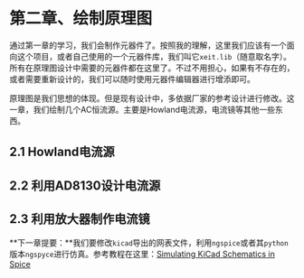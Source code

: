 # 第二章、绘制原理图

通过第一章的学习，我们会制作元器件了。按照我的理解，这里我们应该有一个面向这个项目，或者自己使用的一个元器件库，我们叫它`xeit.lib`（随意取名字）。所有在原理图设计中需要的元器件都在这里了。不过不用担心，如果有不存在的，或者需要重新设计的，我们可以随时使用元器件编辑器进行增添即可。

原理图是我们思想的体现。但是现有设计中，多依据厂家的参考设计进行修改。这一章，我们绘制几个AC恒流源。主要是Howland电流源，电流镜等其他一些东西。

## 2.1 Howland电流源

## 2.2 利用AD8130设计电流源

## 2.3 利用放大器制作电流镜


**下一章提要：**我们要修改`kicad`导出的网表文件，利用`ngspice`或者其`python`版本`ngspyce`进行仿真。参考教程在这里：[Simulating KiCad Schematics in Spice](http://stffrdhrn.github.io/electronics/2015/04/28/simulating_kicad_schematics_in_spice.html)